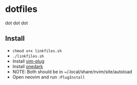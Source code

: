 # dotfiles
dot dot dot

## Install
* `chmod u+x linkfiles.sh`
* `./linkfiles.sh`
* Install [vim-plug](https://github.com/junegunn/vim-plug)
* Install [onedark](https://github.com/joshdick/onedark.vim)
* NOTE: Both should be in ~/.local/share/nvim/site/autoload
* Open neovim and run `:PlugInstall`

